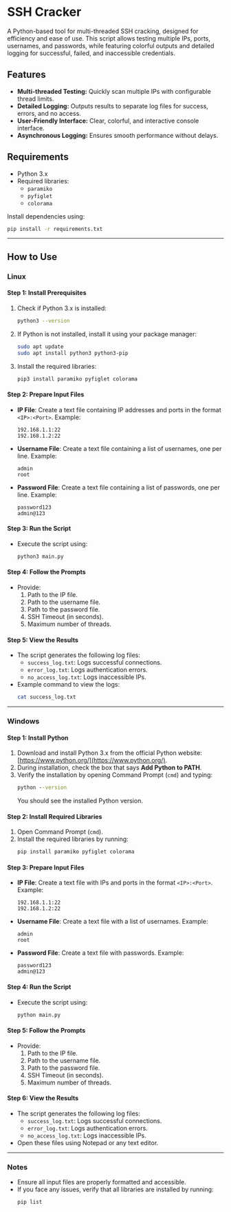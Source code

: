 # SSH Cracker

A Python-based tool for multi-threaded SSH cracking, designed for efficiency and ease of use. This script allows testing multiple IPs, ports, usernames, and passwords, while featuring colorful outputs and detailed logging for successful, failed, and inaccessible credentials.

## Features
- **Multi-threaded Testing:** Quickly scan multiple IPs with configurable thread limits.
- **Detailed Logging:** Outputs results to separate log files for success, errors, and no access.
- **User-Friendly Interface:** Clear, colorful, and interactive console interface.
- **Asynchronous Logging:** Ensures smooth performance without delays.

## Requirements
- Python 3.x
- Required libraries:
  - `paramiko`
  - `pyfiglet`
  - `colorama`

Install dependencies using:
```bash
pip install -r requirements.txt
```

---

## How to Use

### Linux
#### Step 1: Install Prerequisites
1. Check if Python 3.x is installed:
   ```bash
   python3 --version
   ```
2. If Python is not installed, install it using your package manager:
   ```bash
   sudo apt update
   sudo apt install python3 python3-pip
   ```
3. Install the required libraries:
   ```bash
   pip3 install paramiko pyfiglet colorama
   ```

#### Step 2: Prepare Input Files
- **IP File**: Create a text file containing IP addresses and ports in the format `<IP>:<Port>`. Example:
  ```
  192.168.1.1:22
  192.168.1.2:22
  ```
- **Username File**: Create a text file containing a list of usernames, one per line. Example:
  ```
  admin
  root
  ```
- **Password File**: Create a text file containing a list of passwords, one per line. Example:
  ```
  password123
  admin@123
  ```

#### Step 3: Run the Script
- Execute the script using:
  ```bash
  python3 main.py
  ```

#### Step 4: Follow the Prompts
- Provide:
  1. Path to the IP file.
  2. Path to the username file.
  3. Path to the password file.
  4. SSH Timeout (in seconds).
  5. Maximum number of threads.

#### Step 5: View the Results
- The script generates the following log files:
  - `success_log.txt`: Logs successful connections.
  - `error_log.txt`: Logs authentication errors.
  - `no_access_log.txt`: Logs inaccessible IPs.
- Example command to view the logs:
  ```bash
  cat success_log.txt
  ```

---

### Windows
#### Step 1: Install Python
1. Download and install Python 3.x from the official Python website: [https://www.python.org/](https://www.python.org/).
2. During installation, check the box that says **Add Python to PATH**.
3. Verify the installation by opening Command Prompt (`cmd`) and typing:
   ```cmd
   python --version
   ```
   You should see the installed Python version.

#### Step 2: Install Required Libraries
1. Open Command Prompt (`cmd`).
2. Install the required libraries by running:
   ```cmd
   pip install paramiko pyfiglet colorama
   ```

#### Step 3: Prepare Input Files
- **IP File**: Create a text file with IPs and ports in the format `<IP>:<Port>`. Example:
  ```
  192.168.1.1:22
  192.168.1.2:22
  ```
- **Username File**: Create a text file with a list of usernames. Example:
  ```
  admin
  root
  ```
- **Password File**: Create a text file with passwords. Example:
  ```
  password123
  admin@123
  ```

#### Step 4: Run the Script
- Execute the script using:
  ```cmd
  python main.py
  ```

#### Step 5: Follow the Prompts
- Provide:
  1. Path to the IP file.
  2. Path to the username file.
  3. Path to the password file.
  4. SSH Timeout (in seconds).
  5. Maximum number of threads.

#### Step 6: View the Results
- The script generates the following log files:
  - `success_log.txt`: Logs successful connections.
  - `error_log.txt`: Logs authentication errors.
  - `no_access_log.txt`: Logs inaccessible IPs.
- Open these files using Notepad or any text editor.

---

### Notes
- Ensure all input files are properly formatted and accessible.
- If you face any issues, verify that all libraries are installed by running:
  ```bash
  pip list
  ```

